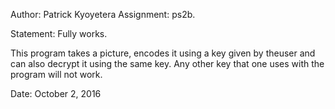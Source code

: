 Author: Patrick Kyoyetera
Assignment: ps2b.

Statement: Fully works.

This program takes a picture, encodes it using a key given by theuser and can also decrypt it using the same key. Any other key that one uses with the program will not work.

Date: October 2, 2016
